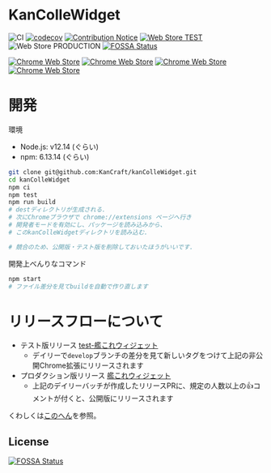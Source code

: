 # KanColleWidget

![CI](https://github.com/KanCraft/kanColleWidget/workflows/CI/badge.svg?branch=develop)
[![codecov](https://codecov.io/gh/KanCraft/kanColleWidget/branch/develop/graph/badge.svg?token=GqJlbto2hH)](https://codecov.io/gh/KanCraft/kanColleWidget)
[![Contribution Notice](https://github.com/KanCraft/kanColleWidget/workflows/Contribution%20Notice/badge.svg)](https://twitter.com/KanColleWidget)
[![Web Store TEST](https://github.com/KanCraft/kanColleWidget/workflows/Web%20Store%20TEST/badge.svg)](https://groups.google.com/forum/#!forum/kcwidget)
![Web Store PRODUCTION](https://github.com/KanCraft/kanColleWidget/workflows/Web%20Store%20PRODUCTION/badge.svg)
[![FOSSA Status](https://app.fossa.com/api/projects/git%2Bgithub.com%2FKanCraft%2FkanColleWidget.svg?type=shield)](https://app.fossa.com/projects/git%2Bgithub.com%2FKanCraft%2FkanColleWidget?ref=badge_shield)

[![Chrome Web Store](https://img.shields.io/chrome-web-store/v/iachoklpnnjfgmldgelflgifhdaebnol.svg)](https://chrome.google.com/webstore/detail/%E8%89%A6%E3%81%93%E3%82%8C%E3%82%A6%E3%82%A3%E3%82%B8%E3%82%A7%E3%83%83%E3%83%88/iachoklpnnjfgmldgelflgifhdaebnol?hl=ja)
[![Chrome Web Store](https://img.shields.io/chrome-web-store/users/iachoklpnnjfgmldgelflgifhdaebnol.svg)](https://chrome.google.com/webstore/detail/%E8%89%A6%E3%81%93%E3%82%8C%E3%82%A6%E3%82%A3%E3%82%B8%E3%82%A7%E3%83%83%E3%83%88/iachoklpnnjfgmldgelflgifhdaebnol?hl=ja)
[![Chrome Web Store](https://img.shields.io/chrome-web-store/stars/iachoklpnnjfgmldgelflgifhdaebnol.svg)](https://chrome.google.com/webstore/detail/%E8%89%A6%E3%81%93%E3%82%8C%E3%82%A6%E3%82%A3%E3%82%B8%E3%82%A7%E3%83%83%E3%83%88/iachoklpnnjfgmldgelflgifhdaebnol?hl=ja)
[![Chrome Web Store](https://img.shields.io/chrome-web-store/rating-count/iachoklpnnjfgmldgelflgifhdaebnol.svg)](https://chrome.google.com/webstore/detail/%E8%89%A6%E3%81%93%E3%82%8C%E3%82%A6%E3%82%A3%E3%82%B8%E3%82%A7%E3%83%83%E3%83%88/iachoklpnnjfgmldgelflgifhdaebnol?hl=ja)

# 開発

環境

- Node.js: v12.14 (ぐらい)
- npm: 6.13.14 (ぐらい)

```bash
git clone git@github.com:KanCraft/kanColleWidget.git
cd kanColleWidget
npm ci
npm test
npm run build
# destディレクトリが生成される.
# 次にChromeブラウザで chrome://extensions ページへ行き
# 開発者モードを有効にし、パッケージを読み込みから、
# このkanColleWidgetディレクトリを読み込む.

# 競合のため、公開版・テスト版を削除しておいたほうがいいです.
```

開発上べんりなコマンド

```bash
npm start
# ファイル差分を見てbuildを自動で作り直します
```

# リリースフローについて

- テスト版リリース [test-艦これウィジェット](https://chrome.google.com/webstore/detail/test-%E8%89%A6%E3%81%93%E3%82%8C%E3%82%A6%E3%82%A3%E3%82%B8%E3%82%A7%E3%83%83%E3%83%88/egkgleinehaapbpijnlpbllfeejjpceb)
  - デイリーで`develop`ブランチの差分を見て新しいタグをつけて上記の非公開Chrome拡張にリリースされます
- プロダクション版リリース [艦これウィジェット](https://chrome.google.com/webstore/detail/%E8%89%A6%E3%81%93%E3%82%8C%E3%82%A6%E3%82%A3%E3%82%B8%E3%82%A7%E3%83%83%E3%83%88/iachoklpnnjfgmldgelflgifhdaebnol)
  - 上記のデイリーバッチが作成したリリースPRに、規定の人数以上の👍コメントが付くと、公開版にリリースされます

くわしくは[このへん](https://github.com/KanCraft/kanColleWidget/blob/main/scripts/should-release.js)を参照。


## License
[![FOSSA Status](https://app.fossa.com/api/projects/git%2Bgithub.com%2FKanCraft%2FkanColleWidget.svg?type=large)](https://app.fossa.com/projects/git%2Bgithub.com%2FKanCraft%2FkanColleWidget?ref=badge_large)
